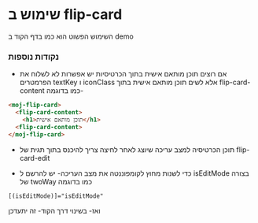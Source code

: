 # שימוש ב flip-card

השימוש הפשוט הוא כמו בדף הקוד ב demo

### נקודות נוספות
* אם רוצים תוכן מותאם אישית בתוך הכרטיסיות יש אפשרות לא לשלוח את הפרמטרים  textKey ו iconClass אלא לשים תוכן מותאם אישית בתוך flip-card-content כמו בדוגמה-
```html
<moj-flip-card>
  <flip-card-content>
    <h1>תוכן מותאם אישית</h1>
  <flip-card-content>
</moj-flip-card>
```
* תוכן הכרטיסיה למצב עריכה שיוצג לאחר לחיצה צריך להיכנס בתוך תגית של flip-card-edit

* כדי לשנות מחוץ לקומפוננטה את מצב העריכה- יש להרשם ל isEditMode בצורה של twoWay כמו בדוגמה
```html
[(isEditMode)]="isEditMode"
```
ואז- בשינוי דרך הקוד- זה יתעדכן 
